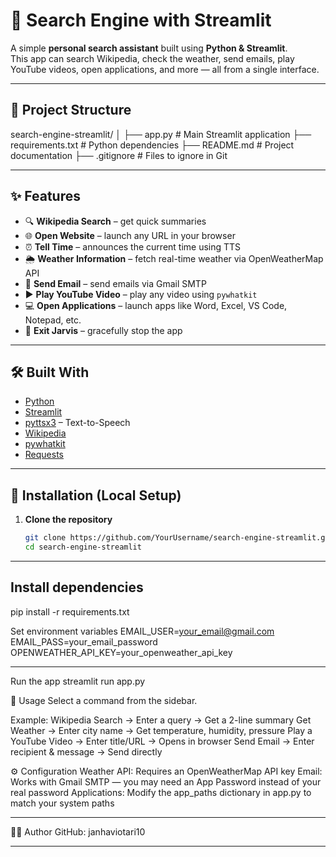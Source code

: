 # 🔎 Search Engine with Streamlit

A simple **personal search assistant** built using **Python & Streamlit**.  
This app can search Wikipedia, check the weather, send emails, play YouTube videos, open applications, and more — all from a single interface.  

---

## 📂 Project Structure
search-engine-streamlit/
│
├── app.py # Main Streamlit application
├── requirements.txt # Python dependencies
├── README.md # Project documentation
├── .gitignore # Files to ignore in Git


---


## ✨ Features
- 🔍 **Wikipedia Search** – get quick summaries  
- 🌐 **Open Website** – launch any URL in your browser  
- ⏰ **Tell Time** – announces the current time using TTS  
- 🌦 **Weather Information** – fetch real-time weather via OpenWeatherMap API  
- 📧 **Send Email** – send emails via Gmail SMTP  
- ▶️ **Play YouTube Video** – play any video using `pywhatkit`  
- 💻 **Open Applications** – launch apps like Word, Excel, VS Code, Notepad, etc.  
- 👋 **Exit Jarvis** – gracefully stop the app  

---

## 🛠️ Built With
- [Python](https://www.python.org/)  
- [Streamlit](https://streamlit.io/)  
- [pyttsx3](https://pypi.org/project/pyttsx3/) – Text-to-Speech  
- [Wikipedia](https://pypi.org/project/wikipedia/)  
- [pywhatkit](https://pypi.org/project/pywhatkit/)  
- [Requests](https://pypi.org/project/requests/)  

---

## 🚀 Installation (Local Setup)

1. **Clone the repository**
   ```bash
   git clone https://github.com/YourUsername/search-engine-streamlit.git
   cd search-engine-streamlit

---

## Install dependencies
pip install -r requirements.txt

Set environment variables
EMAIL_USER=your_email@gmail.com
EMAIL_PASS=your_email_password
OPENWEATHER_API_KEY=your_openweather_api_key

---

Run the app
streamlit run app.py

📖 Usage
Select a command from the sidebar.

Example:
Wikipedia Search → Enter a query → Get a 2-line summary
Get Weather → Enter city name → Get temperature, humidity, pressure
Play a YouTube Video → Enter title/URL → Opens in browser
Send Email → Enter recipient & message → Send directly

⚙️ Configuration
Weather API: Requires an OpenWeatherMap
 API key
Email: Works with Gmail SMTP — you may need an App Password instead of your real password
Applications: Modify the app_paths dictionary in app.py to match your system paths

---

👩‍💻 Author
GitHub: janhaviotari10

---

